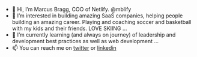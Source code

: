 - 👋 Hi, I’m Marcus Bragg, COO of Netlify. @mblify
- 👀 I’m interested in building amazing SaaS companies, helping people building an amazing career. Playing and coaching soccer and basketball with my kids and their friends. LOVE SKIING ...
- 🌱 I’m currently learning (and always on journey) of leadership and development best practices as well as web development ...
- 📫 You can reach me on [twitter](https://twitter.com/marcusbragg) or [linkedin](https://www.linkedin.com/in/marcusbragg/)

<!---
mblify/mblify is a ✨ special ✨ repository because its `README.md` (this file) appears on your GitHub profile.
You can click the Preview link to take a look at your changes.
--->
